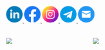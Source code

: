 <a href="https://www.linkedin.com/in/ivan-danyliuk/">
  <img width="45px" src="linkedin.png" />
</a>
<a href="https://www.facebook.com/ivan.a.danyliuk">
  <img width="45px" src="facebook.png" />
</a>
<a href="https://www.instagram.com/daniliuk.ivan">
  <img width="45px" src="instagram.png" />
</a>
<a href="#">
  <img width="45px" src="telegram.png" />
</a>
<a href="mailto:ivandaniliuk@gmail.com">
  <img width="45px" src="mail.png" />
</a>

# 

<img align="left" width="47%" src="https://github-readme-stats-sigma-five.vercel.app/api?username=IvanDanyliuk" />
<img align="left" width="47%" src="https://github-readme-stats-sigma-five.vercel.app/api/top-langs/?username=IvanDanyliuk&layout=compact" />
